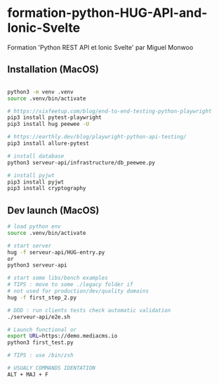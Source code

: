 # formation-python-HUG-API-and-Ionic-Svelte
Formation 'Python REST API et Ionic Svelte'  par Miguel Monwoo

## Installation (MacOS)

```bash

python3 -m venv .venv
source .venv/bin/activate

# https://sixfeetup.com/blog/end-to-end-testing-python-playwright
pip3 install pytest-playwright
pip3 install hug peewee -U

# https://earthly.dev/blog/playwright-python-api-testing/
pip3 install allure-pytest

# install database
python3 serveur-api/infrastructure/db_peewee.py

# install pyjwt
pip3 install pyjwt
pip3 install cryptography

```
## Dev launch (MacOS)

```bash
# load python env
source .venv/bin/activate

# start server
hug -f serveur-api/HUG-entry.py
or
python3 serveur-api

# start some libs/bench examples
# TIPS : move to some ./legacy folder if
# not used for production/dev/quality domains
hug -f first_step_2.py

# DDD : run clients tests check automatic validation
./serveur-api/e2e.sh

# Launch functional or
export URL=https://demo.mediacms.io
python3 first_test.py

# TIPS : use /bin/zsh

# USUALY COMMANDS IDENTATION
ALT + MAJ + F

```
